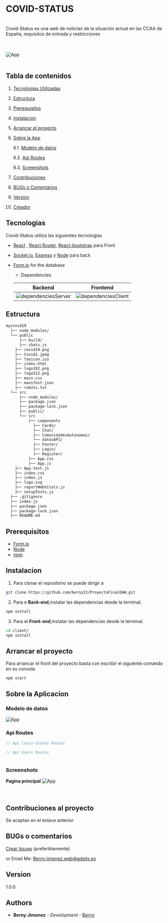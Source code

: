 # COVID-STATUS


</br>
Covid-Status es una web de noticias de la situación actual en las CCAA de España, requisitos de entrada y restricciones
</br>
</br>
</br>

![App](./docs/App.png)
</br>
</br>

## Tabla de contenidos

1. [Tecnologias Utilizadas](#techs)
2. [Estructura](#filesStr)
3. [Prerequisitos](#pre)
4. [Instalacion](#installing)
5. [Arrancar el proyecto](#start)
6. [Sobre la  App](#app)

    6.1. [Modelo de datos](#models)

    6.2. [Api Routes](#apiroutes)

    6.3. [Screenshots](#screens)
7. [Contribuciones](#contributing)
8. [BUGs o Comentarios](#bugs)
9. [Version](#version)
10. [Creador](#autors)


<a name="techs"></a>

## Tecnologias

Covid-Status utiliza las siguientes tecnologias

- [React](https://reactjs.org) ,  [React Router](https://reacttraining.com/react-router/), [React-bootstrap](https://react-bootstrap.github.io/) para Front

- [Socket.io](https://socket.io/), [Express](http://expressjs.com/) y [Node](https://nodejs.org/en/) para back

- [Form.io](https://www.form.io/) for the database

  

  - Dependencies

  | **Backend**                                          | Frontend                                             |
  | ---------------------------------------------------- | ---------------------------------------------------- |
  | ![dependenciesServer](./docs/dependenciesServer.png) | ![dependenciesClient](./docs/dependenciesClient.png) |



<a name="filesStr"></a>

## Estructura

```bash
mycovid19
  ├── node_modules/
  └── public
      ├── build/
      ├── chats.js
	├── covid19.png
	├── Covid1.jpeg
	├── favicon.ico
	├── index.html
	├── logo192.png
	├── logo512.png
	├── main.css
	├── manifest.json
	├── robots.txt
  └── src
      ├── node_modules/
      ├── package.json
      ├── package-lock.json
      ├── public/
      └── src
          ├── components
            ├── Cards/
            ├── Chat/
            ├── ComunidadesAutonomas/
            └── datosAPI/
            ├── Footer/
            ├── Login/
            ├── Register/
          ├── App.css
          ├── App.js
	├── App.test.js
	├── index.css
	├── index.js
	├── logo.svg
	├── reportWebVitals.js
	├── setupTests.js
  ├── .gitignore
  ├── index.js
  ├── package.json
  ├── package-lock.json
  ├── README.md
```




<a name="pre"></a>

## Prerequisitos

- [Form.io](https://www.form.io/)
- [Node](https://nodejs.org/en/download/)
- [npm](https://nodejs.org/en/download/package-manager/)


<a name="installing"></a>

## Instalacion

1. Para clonar el repositorio se puede dirigir a 
```bash
git clone https://github.com/berny13/ProyectoFinalDAW.git
```

2. Para e **Back-end**,instalar las dependencias desde la terminal.
```bash
npm install
```

3. Para el **Front-end**,instalar las dependencias desde la terminal.
```bash
cd client/
npm install
```


<a name="start"></a>

## Arrancar el proyecto

Para arrancar el front del proyecto basta con escribir el siguiente comando en su consola

```
npm start
```

<a name="app"></a>

## Sobre la Aplicacion


<a name="models"></a>

### Modelo de datos

![App](./docs/models.png)




<a name="apiroutes"></a>

### Api Routes
```javascript
// Api Covis-Status Routes
```

```javascript
// Api Users Routes
```

```javascript
```

<a name="screens"></a>

### Screenshots

**Pagina principal**
![App](./docs/Home.png)
</br>
</br>
</br>

## Contribuciones al proyecto

Se aceptan en el enlace anterior


<a name="bugs"></a>

## BUGs o comentarios

[Crear Issues](https://github.com/berny13/ProyectoFinalDAW/issues) (preferiblemente)

or Email Me: Berny.jimenez.web@adaits.es 

<a name="version"></a>

## Version

1.0.0

<a name="autors"></a>

## Authors

- **Berny Jimenez** - _Development_ - [Berny](https://github.com/berny13)
